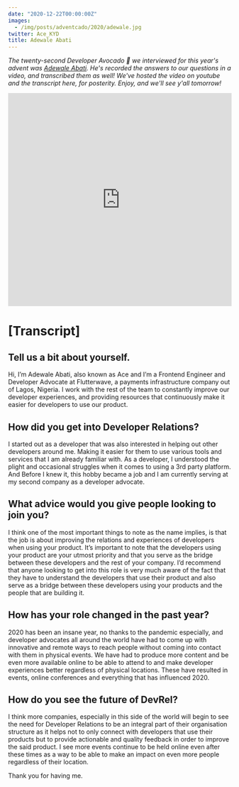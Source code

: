 ```yaml
---
date: "2020-12-22T00:00:00Z"
images:
  - /img/posts/adventcado/2020/adewale.jpg
twitter: Ace_KYD
title: Adewale Abati
---
```


_The twenty-second Developer Avocado 🥑 we interviewed for this year's advent was [Adewale Abati](https://www.twitch.tv/baldbeardedbuilder). He's recorded the answers to our questions in a video, and transcribed them as well! We've hosted the video on youtube and the transcript here, for posterity. Enjoy, and we'll see y'all tomorrow!_

<iframe width="100%" height="480" src="https://www.youtube.com/embed/M0Ayr-TOGlw" frameborder="0" allow="accelerometer; autoplay; clipboard-write; encrypted-media; gyroscope; picture-in-picture" allowfullscreen></iframe>

# [Transcript]

## Tell us a bit about yourself.

Hi, I’m Adewale Abati, also known as Ace and I’m a Frontend Engineer and Developer Advocate at Flutterwave, a payments infrastructure company out of Lagos, Nigeria.  I work with the rest of the team to constantly improve our developer experiences, and providing resources that continuously make it easier for developers to use our product.


## How did you get into Developer Relations?

I started out as a developer that was also interested in helping out other developers around me. Making it easier for them to use various tools and services that I am already familiar with. As a developer, I understood the plight and occasional struggles when it comes to using a 3rd party platform. And Before I knew it, this hobby became a job and I am currently serving at my second company as a developer advocate.


## What advice would you give people looking to join you?

I think one of the most important things to note as the name implies, is that the job is about improving the relations and experiences of developers when using your product. It’s important to note that the developers using your product are your utmost priority and that you serve as the bridge between these developers and the rest of your company. I’d recommend that anyone looking to get into this role is very much aware of the fact that they have to understand the developers that use their product and also serve as a bridge between these developers using your products and the people that are building it. 


## How has your role changed in the past year?

2020 has been an insane year, no thanks to the pandemic especially, and developer advocates all around the world have had to come up with innovative and remote ways to reach people without coming into contact with them in physical events. We have had to produce more content and be even more available online to be able to attend to and make developer experiences better regardless of physical locations. These have resulted in events, online conferences and everything that has influenced 2020.


## How do you see the future of DevRel?

I think more companies, especially in this side of the world will begin to see the need for Developer Relations to be an integral part of their organisation structure as it helps not to only connect with developers that use their products but to provide actionable and quality feedback in order to improve the said product. I see more events continue to be held online even after these times as a way to be able to make an impact on even more people regardless of their location.

Thank you for having me. 
